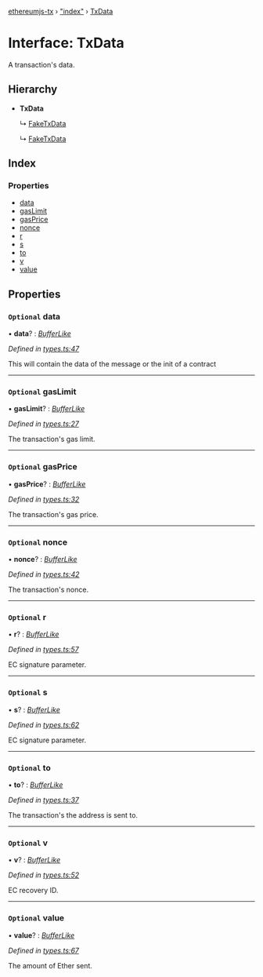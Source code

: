 [ethereumjs-tx](../README.md) › ["index"](../modules/_index_.md) › [TxData](_index_.txdata.md)

# Interface: TxData

A transaction's data.

## Hierarchy

* **TxData**

  ↳ [FakeTxData](_index_.faketxdata.md)

  ↳ [FakeTxData](_types_.faketxdata.md)

## Index

### Properties

* [data](_index_.txdata.md#optional-data)
* [gasLimit](_index_.txdata.md#optional-gaslimit)
* [gasPrice](_index_.txdata.md#optional-gasprice)
* [nonce](_index_.txdata.md#optional-nonce)
* [r](_index_.txdata.md#optional-r)
* [s](_index_.txdata.md#optional-s)
* [to](_index_.txdata.md#optional-to)
* [v](_index_.txdata.md#optional-v)
* [value](_index_.txdata.md#optional-value)

## Properties

### `Optional` data

• **data**? : *[BufferLike](../modules/_index_.md#bufferlike)*

*Defined in [types.ts:47](https://github.com/ethereumjs/ethereumjs-vm/blob/master/packages/tx/src/types.ts#L47)*

This will contain the data of the message or the init of a contract

___

### `Optional` gasLimit

• **gasLimit**? : *[BufferLike](../modules/_index_.md#bufferlike)*

*Defined in [types.ts:27](https://github.com/ethereumjs/ethereumjs-vm/blob/master/packages/tx/src/types.ts#L27)*

The transaction's gas limit.

___

### `Optional` gasPrice

• **gasPrice**? : *[BufferLike](../modules/_index_.md#bufferlike)*

*Defined in [types.ts:32](https://github.com/ethereumjs/ethereumjs-vm/blob/master/packages/tx/src/types.ts#L32)*

The transaction's gas price.

___

### `Optional` nonce

• **nonce**? : *[BufferLike](../modules/_index_.md#bufferlike)*

*Defined in [types.ts:42](https://github.com/ethereumjs/ethereumjs-vm/blob/master/packages/tx/src/types.ts#L42)*

The transaction's nonce.

___

### `Optional` r

• **r**? : *[BufferLike](../modules/_index_.md#bufferlike)*

*Defined in [types.ts:57](https://github.com/ethereumjs/ethereumjs-vm/blob/master/packages/tx/src/types.ts#L57)*

EC signature parameter.

___

### `Optional` s

• **s**? : *[BufferLike](../modules/_index_.md#bufferlike)*

*Defined in [types.ts:62](https://github.com/ethereumjs/ethereumjs-vm/blob/master/packages/tx/src/types.ts#L62)*

EC signature parameter.

___

### `Optional` to

• **to**? : *[BufferLike](../modules/_index_.md#bufferlike)*

*Defined in [types.ts:37](https://github.com/ethereumjs/ethereumjs-vm/blob/master/packages/tx/src/types.ts#L37)*

The transaction's the address is sent to.

___

### `Optional` v

• **v**? : *[BufferLike](../modules/_index_.md#bufferlike)*

*Defined in [types.ts:52](https://github.com/ethereumjs/ethereumjs-vm/blob/master/packages/tx/src/types.ts#L52)*

EC recovery ID.

___

### `Optional` value

• **value**? : *[BufferLike](../modules/_index_.md#bufferlike)*

*Defined in [types.ts:67](https://github.com/ethereumjs/ethereumjs-vm/blob/master/packages/tx/src/types.ts#L67)*

The amount of Ether sent.
